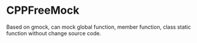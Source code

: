 CPPFreeMock
===========

Based on gmock, can mock global function, member function, class static function without change source code.
